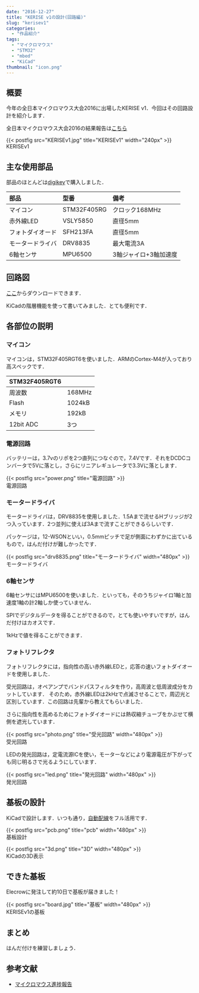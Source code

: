 ```yaml
---
date: "2016-12-27"
title: "KERISE v1の設計(回路編)"
slug: "kerisev1"
categories:
  - "作品紹介"
tags:
  - "マイクロマウス"
  - "STM32"
  - "mbed"
  - "KiCad"
thumbnail: "icon.png"
---
```


## 概要

今年の全日本マイクロマウス大会2016に出場したKERISE v1．今回はその回路設計を紹介します．

全日本マイクロマウス大会2016の結果報告は[こちら](/posts/2016-11-21-micromouse2016/)

{{< postfig src="KERISEv1.jpg" title="KERISEv1" width="240px" >}}  
KERISEv1

<!--more-->

## 主な使用部品

部品のほとんどは[digikey](http://www.digikey.jp/)で購入しました．

|部品|型番|備考|
|:--|:--|:--|
|マイコン|STM32F405RG|クロック168MHz|
|赤外線LED|VSLY5850|直径5mm|
|フォトダイオード|SFH213FA|直径5mm|
|モータードライバ|DRV8835|最大電流3A|
|6軸センサ|MPU6500|3軸ジャイロ+3軸加速度|

## 回路図

[ここ](sketch.pdf)からダウンロードできます．

KiCadの階層機能を使って書いてみました．とても便利です．

## 各部位の説明

### マイコン

マイコンは，STM32F405RGT6を使いました．ARMのCortex-M4が入っており高スペックです．

|STM32F405RGT6||
|:--|:--|
|周波数|168MHz|
|Flash|1024kB|
|メモリ|192kB|
|12bit ADC|3つ|

### 電源回路

バッテリーは，3.7vのリポを2つ直列につなぐので，7.4Vです．それをDCDCコンバータで5Vに落とし，さらにリニアレギュレータで3.3Vに落とします．

{{< postfig src="power.png" title="電源回路" >}}  
電源回路

### モータードライバ

モータードライバは，DRV8835を使用しました．1.5Aまで流せるHブリッジが2つ入っています．2つ並列に使えば3Aまで流すことができるらしいです．

パッケージは，12-WSONといい，0.5mmピッチで足が側面にわずかに出ているもので，はんだ付けが難しかったです．

{{< postfig src="drv8835.png" title="モータードライバ" width="480px" >}}  
モータードライバ

### 6軸センサ

6軸センサにはMPU6500を使いました．といっても，そのうちジャイロ1軸と加速度1軸の計2軸しか使っていません．

SPIでデジタルデータを得ることができるので，とても使いやすいですが，はんだ付けはカオスです．

1kHzで値を得ることができます．

### フォトリフレクタ

フォトリフレクタには，指向性の高い赤外線LEDと，応答の速いフォトダイオードを使用しました．

受光回路は，オペアンプでバンドパスフィルタを作り，高周波と低周波成分をカットしています．
そのため，赤外線LEDは2kHzで点滅させることで，周辺光と区別しています．この回路は先輩から教えてもらいました．

さらに指向性を高めるためにフォトダイオードには熱収縮チューブをかぶせて横側を遮光しています．

{{< postfig src="photo.png" title="受光回路" width="480px" >}}  
受光回路


LEDの発光回路は，定電流源ICを使い，モーターなどにより電源電圧が下がっても同じ明るさで光るようにしています．

{{< postfig src="led.png" title="発光回路" width="480px" >}}  
発光回路

## 基板の設計

KiCadで設計します．いつも通り，[自動配線](/posts/2016-04-22-freerouting/)をフル活用です．

{{< postfig src="pcb.png" title="pcb" width="480px" >}}  
基板設計

{{< postfig src="3d.png" title="3D" width="480px" >}}  
KiCadの3D表示

## できた基板

Elecrowに発注して約10日で基板が届きました！

{{< postfig src="board.jpg" title="基板" width="480px" >}}  
KERISEv1の基板


## まとめ

はんだ付けを練習しましょう．


## 参考文献

  * [マイクロマウス進捗報告](http://blog.tokor.org/2015/08/16/%E3%83%9E%E3%82%A4%E3%82%AF%E3%83%AD%E3%83%9E%E3%82%A6%E3%82%B9%E9%80%B2%E6%8D%97%E5%A0%B1%E5%91%8A/)

